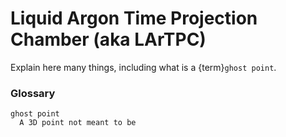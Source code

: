 # Liquid Argon Time Projection Chamber (aka LArTPC)

Explain here many things, including what is a {term}`ghost point`.

### Glossary
```{glossary}
ghost point
  A 3D point not meant to be
```